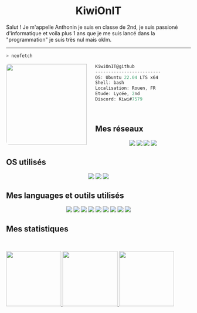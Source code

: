 <h1 align="center">
  <b>KiwiOnIT</b>
</h1>

Salut ! Je m'appelle Anthonin je suis en classe de 2nd, je suis passioné d'informatique et voila plus 1 ans que je me suis lancé dans la "programmation" je suis très nul mais oklm.

---

```bash
> neofetch
```

<img align="left" src="https://avatars.githubusercontent.com/KiwiOnIT" width="220" style="border-radius:8px; padding-right:20px;">

```csharp
KiwiOnIT@github
-------------------------
OS: Ubuntu 22.04 LTS x64
Shell: bash
Localisation: Rouen, FR
Etude: Lycée, 2nd
Discord: Kiwi#7579
```



<br>

## Mes réseaux

<p>
<div align="center">
    <a href="https://twitter.com/KiwiOnWii"> <img src="https://img.shields.io/badge/Twitter-1DA1F2?style=for-the-badge&logo=twitter&logoColor=white"></a>
    <a href="https://twitch.tv/KiwiOnWii"> <img src="https://img.shields.io/badge/Twitch-9146FF?style=for-the-badge&logo=twitch&logoColor=white"></a>
    <a href="https://www.youtube.com/channel/UCOT___LMR7RtE1Ajmv1X3ZA"> <img src="https://img.shields.io/badge/YouTube-FF0000?style=for-the-badge&logo=youtube&logoColor=white"></a>
    <a href="https://steamcommunity.com/id/KiwiOnWii/"> <img src="https://img.shields.io/badge/Steam-000000?style=for-the-badge&logo=steam&logoColor=white"></a>
</div>
</p>


## OS utilisés

<p>
<div align="center">
  <img src="https://img.shields.io/badge/Linux-FCC624?style=for-the-badge&logo=linux&logoColor=black">
  <img src="https://img.shields.io/badge/Ubuntu-E95420?style=for-the-badge&logo=ubuntu&logoColor=white">
  <img src="https://img.shields.io/badge/Windows-0078D6?style=for-the-badge&logo=windows&logoColor=white">

</div>
</p>



## Mes languages et outils utilisés

<p>
<div align="center">
  <img src="https://img.shields.io/badge/JavaScript-F7DF1E?style=for-the-badge&logo=javascript&logoColor=black">
  <img src="https://img.shields.io/badge/vsCode-0078D4?style=for-the-badge&logo=visual%20studio%20code&logoColor=white">
  <img src="https://img.shields.io/badge/Node.js-43853D?style=for-the-badge&logo=node.js&logoColor=white">
  <img src="https://img.shields.io/badge/HTML5-E34F26?style=for-the-badge&logo=html5&logoColor=white">
  <img src="https://img.shields.io/badge/CSS3-1572B6?style=for-the-badge&logo=css3&logoColor=white">
  <img src="https://img.shields.io/badge/C%2B%2B-00599C?style=for-the-badge&logo=c%2B%2B&logoColor=white">
  <img src="https://img.shields.io/badge/Python-3776AB?style=for-the-badge&logo=python&logoColor=white">
  <img src="https://img.shields.io/badge/Vue.js-35495E?style=for-the-badge&logo=vue.js&logoColor=4FC08D">
  <img src="https://img.shields.io/badge/Vercel-000000?style=for-the-badge&logo=vercel&logoColor=white">
</div>
</p>


## Mes statistiques

<br/>
<p align="left">
  <a href="https://github.com/kiwionit">
    <img height="150em" src="https://github-readme-stats.vercel.app/api?username=KiwiOnIT&show_icons=true&theme=dark&hide_border=true" />
    <img height="150em" src="https://github-readme-streak-stats.herokuapp.com/?user=KiwiOnIT&theme=dark&hide_border=true" />
    <img height="150em" src="https://github-readme-stats.vercel.app/api/top-langs/?username=kiwionit&layout=compact&langs_count=6&theme=dark&hide_border=true"/>
  </a>
</p>
<br>
